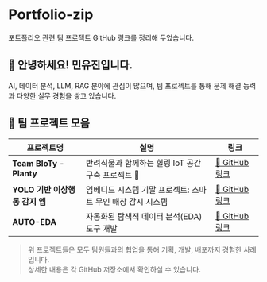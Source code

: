 # Portfolio-zip
포트폴리오 관련 팀 프로젝트 GitHub 링크를 정리해 두었습니다.

## 👋 안녕하세요! 민유진입니다.

AI, 데이터 분석, LLM, RAG 분야에 관심이 많으며, 팀 프로젝트를 통해 문제 해결 능력과 다양한 실무 경험을 쌓고 있습니다.

## 💼 팀 프로젝트 모음

| 프로젝트명 | 설명 | 링크 |
|------------|------|------|
| **Team BIoTy - Planty** | 반려식물과 함께하는 힐링 IoT 공간 구축 프로젝트 🌱 | [🔗 GitHub 링크](https://github.com/minyujin03/Team-BIoTy) |
| **YOLO 기반 이상행동 감지 앱** | 임베디드 시스템 기말 프로젝트: 스마트 무인 매장 감시 시스템 | [🔗 GitHub 링크](https://github.com/embedded-final-project-group-A) |
| **AUTO-EDA** | 자동화된 탐색적 데이터 분석(EDA) 도구 개발 | [🔗 GitHub 링크](https://github.com/yrc00/auto-eda) |

> 위 프로젝트들은 모두 팀원들과의 협업을 통해 기획, 개발, 배포까지 경험한 사례입니다.  
> 상세한 내용은 각 GitHub 저장소에서 확인하실 수 있습니다.

